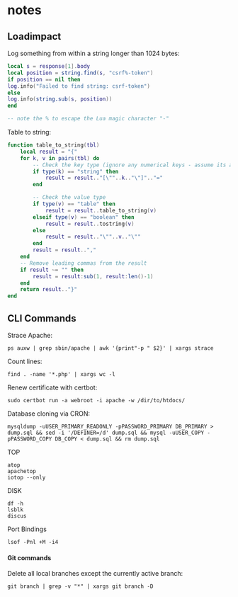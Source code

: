 # notes

## Loadimpact

Log something from within a string longer than 1024 bytes:

```Lua
local s = response[1].body
local position = string.find(s, "csrf%-token")
if position == nil then
log.info("Failed to find string: csrf-token")
else
log.info(string.sub(s, position))
end

-- note the % to escape the Lua magic character "-"
```

Table to string:

```Lua
function table_to_string(tbl)
    local result = "{"
    for k, v in pairs(tbl) do
        -- Check the key type (ignore any numerical keys - assume its an array)
        if type(k) == "string" then
            result = result.."[\""..k.."\"]".."="
        end

        -- Check the value type
        if type(v) == "table" then
            result = result..table_to_string(v)
        elseif type(v) == "boolean" then
            result = result..tostring(v)
        else
            result = result.."\""..v.."\""
        end
        result = result..","
    end
    -- Remove leading commas from the result
    if result ~= "" then
        result = result:sub(1, result:len()-1)
    end
    return result.."}"
end
```

## CLI Commands

Strace Apache:

```CLI
ps auxw | grep sbin/apache | awk '{print"-p " $2}' | xargs strace
```

Count lines:

```CLI
find . -name '*.php' | xargs wc -l
```

Renew certificate with certbot:

```CLI
sudo certbot run -a webroot -i apache -w /dir/to/htdocs/
```

Database cloning via CRON:

```CLI
mysqldump -uUSER_PRIMARY_READONLY -pPASSWORD_PRIMARY DB_PRIMARY > dump.sql && sed -i '/DEFINER=/d' dump.sql && mysql -uUSER_COPY -pPASSWORD_COPY DB_COPY < dump.sql && rm dump.sql
```

TOP

```CLI
atop
apachetop
iotop --only
```

DISK

```CLI
df -h
lsblk
discus
```

Port Bindings

```CLI
lsof -Pnl +M -i4
```

#### Git commands

Delete all local branches except the currently active branch:

```CLI
git branch | grep -v "*" | xargs git branch -D
```
